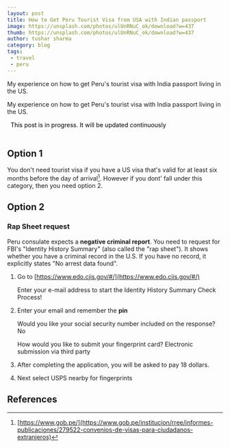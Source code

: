```yaml
---
layout: post
title: How to Get Peru Tourist Visa from USA with Indian passport
image: https://unsplash.com/photos/ulUnRNuC_ok/download?w=437
thumb: https://unsplash.com/photos/ulUnRNuC_ok/download?w=437
author: tushar sharma
category: blog
tags:
 - travel 
 - peru
---
```


My experience on how to get Peru's tourist visa with India passport living in the US.<!-- truncate_here -->

<link rel="stylesheet" href="{{ root_url }}/css/books.css" />

My experience on how to get Peru's tourist visa with India passport living in the US.

<!-- disclaimer -->
<div style="margin: 0 auto" class="cl disclaimer">
  <i class="icon-star"></i>
    <span style="color:black"> &nbsp;&nbsp;This post is in progress. It will be updated continuously</span>
</div>
<br>

## Option 1

You don't need tourist visa if you have a US visa that's valid for at least six months before the day of arrival[^Peru]. However if you dont' fall under this category, then you need option 2.

## Option 2

### Rap Sheet request

Peru consulate expects a **negative criminal report**. You need to request for FBI's "Identity History Summary" (also called the "rap sheet"). It shows whether you have a criminal record in the U.S. If you have no record, it explicitly states "No arrest data found".

1. Go to [https://www.edo.cjis.gov/#/](https://www.edo.cjis.gov/#/)

    Enter your e-mail address to start the Identity History Summary Check Process!

2. Enter your email and remember the **pin**

    Would you like your social security number included on the response? 
    No

    How would you like to submit your fingerprint card? Electronic submission via third party


3. After completing the application, you will be asked to pay 18 dollars.

4. Next select USPS nearby for fingerprints

## References

[^Peru]: [https://www.gob.pe/](https://www.gob.pe/institucion/rree/informes-publicaciones/279522-convenios-de-visas-para-ciudadanos-extranjeros)